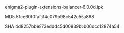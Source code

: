 enigma2-plugin-extensions-balancer-6.0.0d.ipk

MD5 51ce60f0fafa14c079b98c542c56a868

SHA 4d8257bbe873eddd45d00839bbb06dcc12874a54
